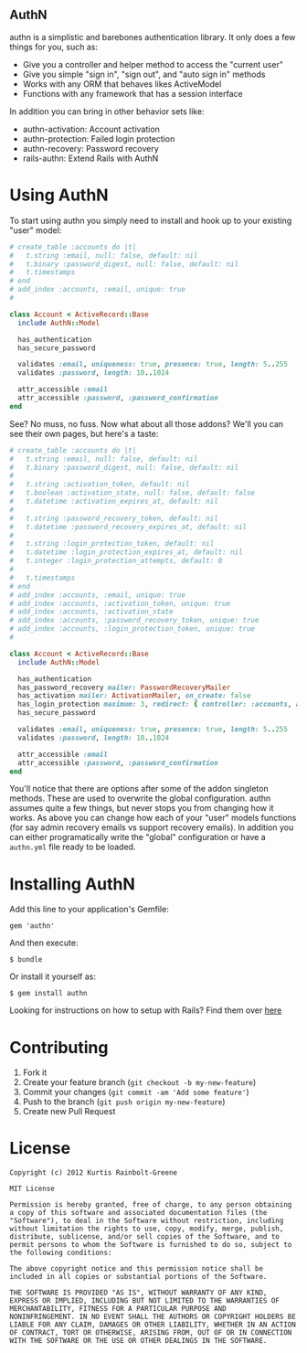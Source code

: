 AuthN
-----

authn is a simplistic and barebones authentication library.
It only does a few things for you, such as:

  * Give you a controller and helper method to access the "current user"
  * Give you simple "sign in", "sign out", and "auto sign in" methods
  * Works with any ORM that behaves likes ActiveModel
  * Functions with any framework that has a session interface

In addition you can bring in other behavior sets like:

  * authn-activation: Account activation
  * authn-protection: Failed login protection
  * authn-recovery: Password recovery
  * rails-authn: Extend Rails with AuthN

Using AuthN
===========

To start using authn you simply need to install and hook up to your existing "user" model:

``` ruby
# create_table :accounts do |t|
#   t.string :email, null: false, default: nil
#   t.binary :password_digest, null: false, default: nil
#   t.timestamps
# end
# add_index :accounts, :email, unique: true
#

class Account < ActiveRecord::Base
  include AuthN::Model

  has_authentication
  has_secure_password

  validates :email, uniqueness: true, presence: true, length: 5..255
  validates :password, length: 10..1024

  attr_accessible :email
  attr_accessible :password, :password_confirmation
end
```

See?
No muss, no fuss.
Now what about all those addons?
We'll you can see their own pages, but here's a taste:

``` ruby
# create_table :accounts do |t|
#   t.string :email, null: false, default: nil
#   t.binary :password_digest, null: false, default: nil
#
#   t.string :activation_token, default: nil
#   t.boolean :activation_state, null: false, default: false
#   t.datetime :activation_expires_at, default: nil
#
#   t.string :password_recovery_token, default: nil
#   t.datetime :password_recovery_expires_at, default: nil
#
#   t.string :login_protection_token, default: nil
#   t.datetime :login_protection_expires_at, default: nil
#   t.integer :login_protection_attempts, default: 0
#
#   t.timestamps
# end
# add_index :accounts, :email, unique: true
# add_index :accounts, :activation_token, unique: true
# add_index :accounts, :activation_state
# add_index :accounts, :password_recovery_token, unique: true
# add_index :accounts, :login_protection_token, unique: true
#

class Account < ActiveRecord::Base
  include AuthN::Model

  has_authentication
  has_password_recovery mailer: PasswordRecoveryMailer
  has_activation mailer: ActivationMailer, on_create: false
  has_login_protection maximum: 3, redirect: { controller: :accounts, action: :maximum_login_failure }
  has_secure_password

  validates :email, uniqueness: true, presence: true, length: 5..255
  validates :password, length: 10..1024

  attr_accessible :email
  attr_accessible :password, :password_confirmation
end
```

You'll notice that there are options after some of the addon singleton methods.
These are used to overwrite the global configuration.
authn assumes quite a few things, but never stops you from changing how it works.
As above you can change how each of your "user" models functions (for say admin recovery emails vs support recovery emails).
In addition you can either programatically write the "global" configuration or have a `authn.yml` file ready to be loaded.

Installing AuthN
================

Add this line to your application's Gemfile:

    gem 'authn'

And then execute:

    $ bundle

Or install it yourself as:

    $ gem install authn

Looking for instructions on how to setup with Rails?
Find them over [here](https://github.com/krainboltgreene/rails-authn)


Contributing
============

  1. Fork it
  2. Create your feature branch (`git checkout -b my-new-feature`)
  3. Commit your changes (`git commit -am 'Add some feature'`)
  4. Push to the branch (`git push origin my-new-feature`)
  5. Create new Pull Request

License
=======

    Copyright (c) 2012 Kurtis Rainbolt-Greene

    MIT License

    Permission is hereby granted, free of charge, to any person obtaining
    a copy of this software and associated documentation files (the
    "Software"), to deal in the Software without restriction, including
    without limitation the rights to use, copy, modify, merge, publish,
    distribute, sublicense, and/or sell copies of the Software, and to
    permit persons to whom the Software is furnished to do so, subject to
    the following conditions:

    The above copyright notice and this permission notice shall be
    included in all copies or substantial portions of the Software.

    THE SOFTWARE IS PROVIDED "AS IS", WITHOUT WARRANTY OF ANY KIND,
    EXPRESS OR IMPLIED, INCLUDING BUT NOT LIMITED TO THE WARRANTIES OF
    MERCHANTABILITY, FITNESS FOR A PARTICULAR PURPOSE AND
    NONINFRINGEMENT. IN NO EVENT SHALL THE AUTHORS OR COPYRIGHT HOLDERS BE
    LIABLE FOR ANY CLAIM, DAMAGES OR OTHER LIABILITY, WHETHER IN AN ACTION
    OF CONTRACT, TORT OR OTHERWISE, ARISING FROM, OUT OF OR IN CONNECTION
    WITH THE SOFTWARE OR THE USE OR OTHER DEALINGS IN THE SOFTWARE.
